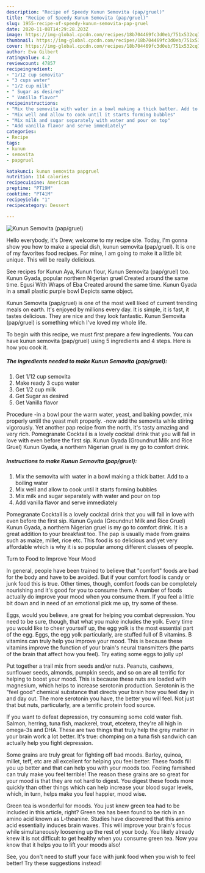 ```yaml
---
description: "Recipe of Speedy Kunun Semovita (pap/gruel)"
title: "Recipe of Speedy Kunun Semovita (pap/gruel)"
slug: 1955-recipe-of-speedy-kunun-semovita-pap-gruel
date: 2020-11-08T14:29:28.203Z
image: https://img-global.cpcdn.com/recipes/18b704469fc3d0eb/751x532cq70/kunun-semovita-papgruel-recipe-main-photo.jpg
thumbnail: https://img-global.cpcdn.com/recipes/18b704469fc3d0eb/751x532cq70/kunun-semovita-papgruel-recipe-main-photo.jpg
cover: https://img-global.cpcdn.com/recipes/18b704469fc3d0eb/751x532cq70/kunun-semovita-papgruel-recipe-main-photo.jpg
author: Eva Gilbert
ratingvalue: 4.2
reviewcount: 47857
recipeingredient:
- "1/12 cup semovita"
- "3 cups water"
- "1/2 cup milk"
- " Sugar as desired"
- " Vanilla flavor"
recipeinstructions:
- "Mix the semovita with water in a bowl making a thick batter. Add to a boiling water"
- "Mix well and allow to cook until it starts forming bubbles"
- "Mix milk and sugar separately with water and pour on top"
- "Add vanilla flavor and serve immediately"
categories:
- Recipe
tags:
- kunun
- semovita
- papgruel

katakunci: kunun semovita papgruel 
nutrition: 114 calories
recipecuisine: American
preptime: "PT19M"
cooktime: "PT41M"
recipeyield: "1"
recipecategory: Dessert

---
```



![Kunun Semovita (pap/gruel)](https://img-global.cpcdn.com/recipes/18b704469fc3d0eb/751x532cq70/kunun-semovita-papgruel-recipe-main-photo.jpg)

Hello everybody, it's Drew, welcome to my recipe site. Today, I'm gonna show you how to make a special dish, kunun semovita (pap/gruel). It is one of my favorites food recipes. For mine, I am going to make it a little bit unique. This will be really delicious.

See recipes for Kunun Aya, Kunun flour, Kunun Semovita (pap/gruel) too. Kunun Gyada, popular northern Nigerian gruel Created around the same time. Egusi With Wraps of Eba Created around the same time. Kunun Gyada in a small plastic purple bowl Depicts same object.

Kunun Semovita (pap/gruel) is one of the most well liked of current trending meals on earth. It's enjoyed by millions every day. It is simple, it is fast, it tastes delicious. They are nice and they look fantastic. Kunun Semovita (pap/gruel) is something which I've loved my whole life.


To begin with this recipe, we must first prepare a few ingredients. You can have kunun semovita (pap/gruel) using 5 ingredients and 4 steps. Here is how you cook it.

<!--inarticleads1-->

##### The ingredients needed to make Kunun Semovita (pap/gruel):

1. Get 1/12 cup semovita
1. Make ready 3 cups water
1. Get 1/2 cup milk
1. Get  Sugar as desired
1. Get  Vanilla flavor


Procedure -in a bowl pour the warm water, yeast, and baking powder, mix properly untill the yeast melt properly. -now add the semovita while stiring vigorously. Yet another pap recipe from the north, it&#39;s tasty amazing and very rich. Pomegranate Cocktail is a lovely cocktail drink that you will fall in love with even before the first sip. Kunun Gyada (Groundnut Milk and Rice Gruel) Kunun Gyada, a northern Nigerian gruel is my go to comfort drink. 

<!--inarticleads2-->

##### Instructions to make Kunun Semovita (pap/gruel):

1. Mix the semovita with water in a bowl making a thick batter. Add to a boiling water
1. Mix well and allow to cook until it starts forming bubbles
1. Mix milk and sugar separately with water and pour on top
1. Add vanilla flavor and serve immediately


Pomegranate Cocktail is a lovely cocktail drink that you will fall in love with even before the first sip. Kunun Gyada (Groundnut Milk and Rice Gruel) Kunun Gyada, a northern Nigerian gruel is my go to comfort drink. It is a great addition to your breakfast too. The pap is usually made from grains such as maize, millet, rice etc. This food is so delicious and yet very affordable which is why it is so popular among different classes of people. 

Turn to Food to Improve Your Mood


In general, people have been trained to believe that "comfort" foods are bad for the body and have to be avoided. But if your comfort food is candy or junk food this is true. Other times, though, comfort foods can be completely nourishing and it's good for you to consume them. A number of foods actually do improve your mood when you consume them. If you feel a little bit down and in need of an emotional pick me up, try some of these.

Eggs, would you believe, are great for helping you combat depression. You need to be sure, though, that what you make includes the yolk. Every time you would like to cheer yourself up, the egg yolk is the most essential part of the egg. Eggs, the egg yolk particularly, are stuffed full of B vitamins. B vitamins can truly help you improve your mood. This is because these vitamins improve the function of your brain's neural transmitters (the parts of the brain that affect how you feel). Try eating some eggs to jolly up!

Put together a trail mix from seeds and/or nuts. Peanuts, cashews, sunflower seeds, almonds, pumpkin seeds, and so on are all terrific for helping to boost your mood. This is because these nuts are loaded with magnesium, which helps to increase serotonin production. Serotonin is the "feel good" chemical substance that directs your brain how you feel day in and day out. The more serotonin you have, the better you will feel. Not just that but nuts, particularly, are a terrific protein food source.

If you want to defeat depression, try consuming some cold water fish. Salmon, herring, tuna fish, mackerel, trout, etcetera, they're all high in omega-3s and DHA. These are two things that truly help the grey matter in your brain work a lot better. It's true: chomping on a tuna fish sandwich can actually help you fight depression. 

Some grains are truly great for fighting off bad moods. Barley, quinoa, millet, teff, etc are all excellent for helping you feel better. These foods fill you up better and that can help you with your moods too. Feeling famished can truly make you feel terrible! The reason these grains are so great for your mood is that they are not hard to digest. You digest these foods more quickly than other things which can help increase your blood sugar levels, which, in turn, helps make you feel happier, mood wise.

Green tea is wonderful for moods. You just knew green tea had to be included in this article, right? Green tea has been found to be rich in an amino acid known as L-theanine. Studies have discovered that this amino acid essentially induces brain waves. This will improve your brain's focus while simultaneously loosening up the rest of your body. You likely already knew it is not difficult to get healthy when you consume green tea. Now you know that it helps you to lift your moods also!

See, you don't need to stuff your face with junk food when you wish to feel better! Try  these suggestions  instead!

